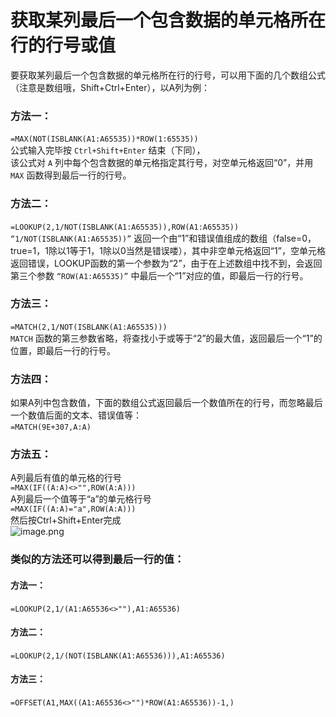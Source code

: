 # 获取某列最后一个包含数据的单元格所在行的行号或值

要获取某列最后一个包含数据的单元格所在行的行号，可以用下面的几个数组公式  
（注意是数组哦，Shift+Ctrl+Enter），以A列为例：

### 方法一：
`=MAX(NOT(ISBLANK(A1:A65535))*ROW(1:65535)) `   
公式输入完毕按 `Ctrl+Shift+Enter` 结束（下同），  
该公式对 `A` 列中每个包含数据的单元格指定其行号，对空单元格返回“0”，并用 `MAX` 函数得到最后一行的行号。

### 方法二：
`=LOOKUP(2,1/NOT(ISBLANK(A1:A65535)),ROW(A1:A65535)) `   
`“1/NOT(ISBLANK(A1:A65535))”` 返回一个由“1”和错误值组成的数组（false=0，true=1，1除以1等于1，1除以0当然是错误喽），其中非空单元格返回“1”，空单元格返回错误，LOOKUP函数的第一个参数为“2”，由于在上述数组中找不到，会返回第三个参数 `“ROW(A1:A65535)”` 中最后一个“1”对应的值，即最后一行的行号。

### 方法三：
`=MATCH(2,1/NOT(ISBLANK(A1:A65535))) `   
`MATCH` 函数的第三参数省略，将查找小于或等于“2”的最大值，返回最后一个“1”的位置，即最后一行的行号。

### 方法四：
如果A列中包含数值，下面的数组公式返回最后一个数值所在的行号，而忽略最后一个数值后面的文本、错误值等：  
`=MATCH(9E+307,A:A)` 


### 方法五：
A列最后有值的单元格的行号  
`=MAX(IF((A:A)<>"",ROW(A:A)))`  
A列最后一个值等于“a”的单元格行号  
`=MAX(IF((A:A)="a",ROW(A:A)))`  
然后按Ctrl+Shift+Enter完成  
![image.png](https://cdn.nlark.com/yuque/0/2021/png/12492743/1614303288202-8f030db8-a3bf-408e-b290-e74b0bdbff2b.png#align=left&display=inline&height=427&margin=%5Bobject%20Object%5D&name=image.png&originHeight=427&originWidth=515&size=17538&status=done&style=none&width=515)

### 类似的方法还可以得到最后一行的值：


#### 方法一：
`=LOOKUP(2,1/(A1:A65536<>""),A1:A65536) ` 

#### 方法二：
`=LOOKUP(2,1/(NOT(ISBLANK(A1:A65536))),A1:A65536) ` 

#### 方法三：
`=OFFSET(A1,MAX((A1:A65536<>"")*ROW(A1:A65536))-1,) ` 


